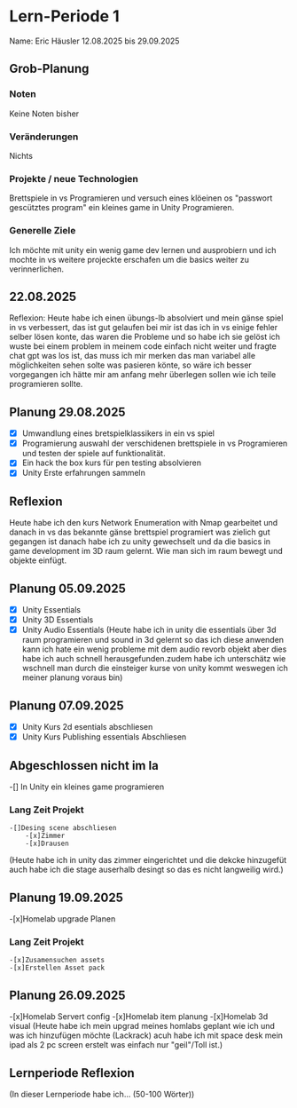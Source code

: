 # Lern-Periode 1
Name: Eric Häusler
12.08.2025 bis 29.09.2025

## Grob-Planung
### Noten
Keine Noten bisher

### Veränderungen
Nichts

### Projekte / neue Technologien
Brettspiele in vs Programieren und versuch eines klöeinen os "passwort gescütztes program" ein kleines game in Unity Programieren.
### Generelle Ziele
Ich möchte mit unity ein wenig game dev lernen und ausprobiern und ich mochte in vs weitere projeckte erschafen um die basics weiter zu verinnerlichen.
## 22.08.2025
Reflexion: Heute habe ich einen übungs-lb absolviert und mein gänse spiel in vs verbessert, das ist gut gelaufen bei mir ist das ich in vs einige fehler selber lösen konte, das waren die Probleme und so habe ich sie gelöst ich wuste bei einem problem in meinem code einfach nicht weiter und fragte chat gpt was los ist, das muss ich mir merken das man variabel alle möglichkeiten sehen solte was pasieren könte, so wäre ich besser vorgegangen ich hätte mir am anfang mehr überlegen sollen wie ich teile programieren sollte.

## Planung 29.08.2025

- [x] Umwandlung eines bretspielklassikers in ein vs spiel
- [x] Programierung auswahl der verschidenen brettspiele in vs Programieren und testen der spiele auf funktionalität.
- [x] Ein hack the box kurs für pen testing absolvieren
- [x] Unity Erste erfahrungen sammeln
## Reflexion
Heute habe ich den kurs Network Enumeration with Nmap gearbeitet und danach in vs das bekannte gänse brettspiel programiert was zielich gut gegangen ist danach habe ich zu unity gewechselt und da die basics in game development im 3D raum gelernt. Wie man sich im raum bewegt und objekte einfügt.
## Planung 05.09.2025

- [x] Unity Essentials
- [x] Unity 3D Essentials
- [x] Unity Audio Essentials
(Heute habe ich in unity die essentials über 3d raum programieren und sound in 3d gelernt so das ich diese anwenden kann ich hate ein wenig probleme mit dem audio revorb objekt aber dies habe ich auch schnell herausgefunden.zudem habe ich unterschätz wie wschnell man durch die einsteiger kurse von unity kommt weswegen ich meiner planung voraus bin)
## Planung 07.09.2025

-[x] Unity Kurs 2d esentials abschliesen
-[x] Unity Kurs Publishing essentials Abschliesen
## Abgeschlossen nicht im la

-[] In Unity ein kleines game programieren
### Lang Zeit Projekt
    -[]Desing scene abschliesen
        -[x]Zimmer
        -[x]Drausen
(Heute habe ich in unity das zimmer eingerichtet und die dekcke hinzugefüt auch habe ich die stage auserhalb desingt so das es nicht langweilig wird.)
## Planung 19.09.2025
-[x]Homelab upgrade Planen
### Lang Zeit Projekt
    -[x]Zusamensuchen assets
    -[x]Erstellen Asset pack
## Planung 26.09.2025
-[x]Homelab Servert config 
-[x]Homelab item planung
-[x]Homelab 3d visual
(Heute habe ich mein upgrad meines homlabs geplant wie ich und was ich hinzufügen möchte (Lackrack) acuh habe ich mit space desk mein ipad als 2 pc screen erstelt was einfach nur "geil"/Toll ist.)
## Lernperiode Reflexion
(In dieser Lernperiode habe ich... (50-100 Wörter))